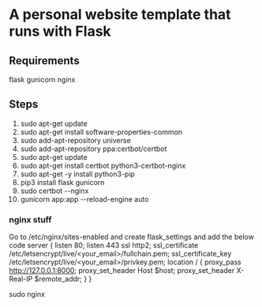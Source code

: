 # A personal website template that runs with Flask

## Requirements

flask
gunicorn
nginx

## Steps

1. sudo apt-get update
2. sudo apt-get install software-properties-common
3. sudo add-apt-repository universe
4. sudo add-apt-repository ppa:certbot/certbot
5. sudo apt-get update
6. sudo apt-get install certbot python3-certbot-nginx
7. sudo apt-get -y install python3-pip
8. pip3 install flask gunicorn
9. sudo certbot --nginx
10. gunicorn app:app --reload-engine auto

### nginx stuff

Go to /etc/nginx/sites-enabled and create flask_settings and add the below code
server {
listen 80;
listen 443 ssl http2;
ssl_certificate /etc/letsencrypt/live/<your_email>/fullchain.pem;
ssl_certificate_key /etc/letsencrypt/live/<your_email>/privkey.pem;
location / {
proxy_pass http://127.0.0.1:8000;
proxy_set_header Host $host;
                proxy_set_header X-Real-IP $remote_addr;
}
}

sudo nginx
